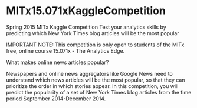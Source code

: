 # MITx15.071xKaggleCompetition
Spring 2015 MITx Kaggle Competition
Test your analytics skills by predicting which New York Times blog articles will be the most popular

IMPORTANT NOTE: This competition is only open to students of the MITx free, online course 15.071x - The Analytics Edge.

What makes online news articles popular?

Newspapers and online news aggregators like Google News need to understand which news articles will be the most popular, so that they can prioritize the order in which stories appear. In this competition, you will predict the popularity of a set of New York Times blog articles from the time period September 2014-December 2014.
